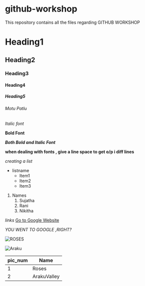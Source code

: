 # github-workshop
This repository contains all the files regarding GITHUB WORKSHOP
# Heading1
## Heading2
### Heading3
#### Heading4
##### Heading5
###### Motu Patlu
*Italic font*

**Bold Font**

***Both Bold and Italic Font***

**when dealing with fonts , give a line space to get o/p i diff lines**

*creating a list*
* listname
  * Item1
  * Item2
  * Item3
1. Names
    1. Sujatha
    2. Rani
    3. Nikitha
    
*links*
[Go to Google Website](https://www.google.co.in/)

*YOU WENT TO GOOGLE ,RIGHT?*

![ROSES](https://hips.hearstapps.com/hmg-prod.s3.amazonaws.com/images/ways-to-make-your-valentines-day-roses-last-longer-1613407483.jpg)

![Araku](https://img.traveltriangle.com/blog/wp-content/uploads/2020/02/Waterfalls-In-Araku-Valley-14_feb1.jpg)

pic_num|Name
-------|----
1|Roses
2|ArakuValley
